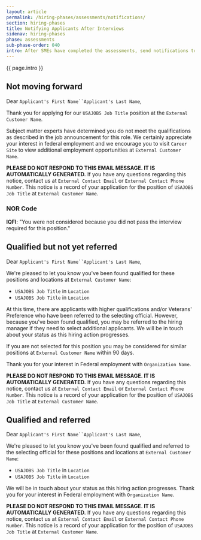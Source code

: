 ```yaml
---
layout: article
permalink: /hiring-phases/assessments/notifications/
section: hiring-phases
title: Notifying Applicants After Interviews
sidenav: hiring-phases
phase: assessments
sub-phase-order: 040
intro: After SMEs have completed the assessments, send notifications to all applicants indicating their status. This page has example NOR codes and notification messages.
---
```


<p class="usa-intro">
  {{ page.intro }}
</p>

## Not moving forward

Dear `Applicant's First Name``Applicant's Last Name`,

Thank you for applying for our `USAJOBS Job Title` position at the `External Customer Name`.

Subject matter experts have determined you do not meet the qualifications as described in the job announcement for this role. We certainly appreciate your interest in federal employment and we encourage you to visit `Career Site` to view additional employment opportunities at `External Customer Name`.

**PLEASE DO NOT RESPOND TO THIS EMAIL MESSAGE. IT IS AUTOMATICALLY GENERATED.** If you have any questions regarding this notice, contact us at `External Contact Email` or `External Contact Phone Number`. This notice is a record of your application for the position of `USAJOBS Job Title` at `External Customer Name`.

### NOR Code

**IQFI**: "You were not considered because you did not pass the interview required for this position."

## Qualified but not yet referred

Dear `Applicant's First Name``Applicant's Last Name`,

We're pleased to let you know you've been found qualified for these positions and locations at `External Customer Name`:

- `USAJOBS Job Title` in `Location`
- `USAJOBS Job Title` in `Location`

At this time, there are applicants with higher qualifications and/or Veterans' Preference who have been referred to the selecting official. However, because you've been found qualified, you may be referred to the hiring manager if they need to select additional applicants. We will be in touch about your status as this hiring action progresses.

If you are not selected for this position you may be considered for similar positions at `External Customer Name` within 90 days.

Thank you for your interest in Federal employment with `Organization Name`.

**PLEASE DO NOT RESPOND TO THIS EMAIL MESSAGE. IT IS AUTOMATICALLY GENERATED.** If you have any questions regarding this notice, contact us at `External Contact Email` or `External Contact Phone Number`. This notice is a record of your application for the position of `USAJOBS Job Title` at `External Customer Name`.

## Qualified and referred

Dear `Applicant's First Name``Applicant's Last Name`,

We're pleased to let you know you've been found qualified and referred to the selecting official for these positions and locations at `External Customer Name`:

- `USAJOBS Job Title` in `Location`
- `USAJOBS Job Title` in `Location`

We will be in touch about your status as this hiring action progresses. Thank you for your interest in Federal employment with `Organization Name`.

**PLEASE DO NOT RESPOND TO THIS EMAIL MESSAGE. IT IS AUTOMATICALLY GENERATED.** If you have any questions regarding this notice, contact us at `External Contact Email` or `External Contact Phone Number`. This notice is a record of your application for the position of `USAJOBS Job Title` at `External Customer Name`.
